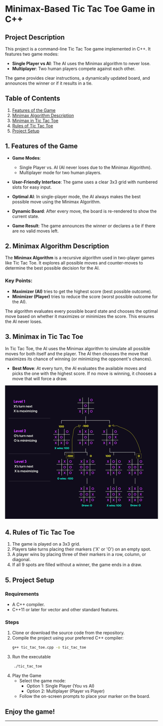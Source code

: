 # Minimax-Based Tic Tac Toe Game in C++

## Project Description

This project is a command-line Tic Tac Toe game implemented in C++. It features two game modes:

- **Single Player vs AI**: The AI uses the Minimax algorithm to never lose.
- **Multiplayer**: Two human players compete against each other.

The game provides clear instructions, a dynamically updated board, and announces the winner or if it results in a tie.

## Table of Contents

1. [Features of the Game](#features-of-the-game)
2. [Minimax Algorithm Description](#minimax-algorithm-description)
3. [Minimax in Tic Tac Toe](#minimax-in-tic-tac-toe)
4. [Rules of Tic Tac Toe](#rules-of-tic-tac-toe)
5. [Project Setup](#project-setup)

## 1. Features of the Game

- **Game Modes**:
  - Single Player vs. AI (AI never loses due to the Minimax Algorithm).
  - Multiplayer mode for two human players.
- **User-Friendly Interface**: The game uses a clear 3x3 grid with numbered slots for easy input.

- **Optimal AI**: In single-player mode, the AI always makes the best possible move using the Minimax Algorithm.

- **Dynamic Board**: After every move, the board is re-rendered to show the current state.

- **Game Result**: The game announces the winner or declares a tie if there are no valid moves left.

## 2. Minimax Algorithm Description

The **Minimax Algorithm** is a recursive algorithm used in two-player games like Tic Tac Toe. It explores all possible moves and counter-moves to determine the best possible decision for the AI.

### Key Points:

- **Maximizer (AI)** tries to get the highest score (best possible outcome).
- **Minimizer (Player)** tries to reduce the score (worst possible outcome for the AI).

The algorithm evaluates every possible board state and chooses the optimal move based on whether it maximizes or minimizes the score. This ensures the AI never loses.

## 3. Minimax in Tic Tac Toe

In Tic Tac Toe, the AI uses the Minimax algorithm to simulate all possible moves for both itself and the player. The AI then chooses the move that maximizes its chance of winning (or minimizing the opponent's chances).

- **Best Move**: At every turn, the AI evaluates the available moves and picks the one with the highest score. If no move is winning, it chooses a move that will force a draw.

![Tic-Tac-Toe Game Tree](/minimax-tic-tac-toe.jpg)

## 4. Rules of Tic Tac Toe

1. The game is played on a 3x3 grid.
2. Players take turns placing their markers ('X' or 'O') on an empty spot.
3. A player wins by placing three of their markers in a row, column, or diagonal.
4. If all 9 spots are filled without a winner, the game ends in a draw.

## 5. Project Setup

### Requirements

- A C++ compiler.
- C++11 or later for vector and other standard features.

### Steps

1. Clone or download the source code from the repository.
2. Compile the project using your preferred C++ compiler:
   ```bash
   g++ tic_tac_toe.cpp -o tic_tac_toe
   ```
3. Run the executable

```bash
    ./tic_tac_toe
```

4. Play the Game
   - Select the game mode:
     - Option 1: Single Player (You vs AI)
     - Option 2: Multiplayer (Player vs Player)
   - Follow the on-screen prompts to place your marker on the board.

## Enjoy the game!

---
